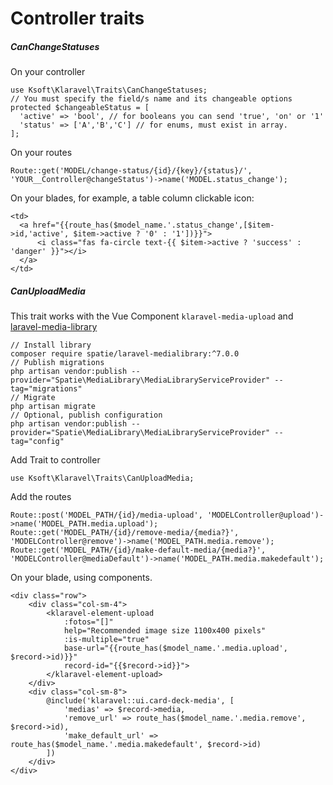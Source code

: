 # Controller traits

##### CanChangeStatuses

On your controller

```
use Ksoft\Klaravel\Traits\CanChangeStatuses;
// You must specify the field/s name and its changeable options
protected $changeableStatus = [
  'active' => 'bool', // for booleans you can send 'true', 'on' or '1'
  'status' => ['A','B','C'] // for enums, must exist in array.
];
```

On your routes

```
Route::get('MODEL/change-status/{id}/{key}/{status}/', 'YOUR__Controller@changeStatus')->name('MODEL.status_change');
```

On your blades, for example, a table column clickable icon:

```
<td>
  <a href="{{route_has($model_name.'.status_change',[$item->id,'active', $item->active ? '0' : '1'])}}">
      <i class="fas fa-circle text-{{ $item->active ? 'success' : 'danger' }}"></i>
  </a>
</td>
```

##### CanUploadMedia

This trait works with the Vue Component `klaravel-media-upload` and [laravel-media-library](https://docs.spatie.be/laravel-medialibrary/v7)

```
// Install library
composer require spatie/laravel-medialibrary:^7.0.0
// Publish migrations
php artisan vendor:publish --provider="Spatie\MediaLibrary\MediaLibraryServiceProvider" --tag="migrations"
// Migrate
php artisan migrate
// Optional, publish configuration
php artisan vendor:publish --provider="Spatie\MediaLibrary\MediaLibraryServiceProvider" --tag="config"
```

Add Trait to controller

```
use Ksoft\Klaravel\Traits\CanUploadMedia;
```

Add the routes

```
Route::post('MODEL_PATH/{id}/media-upload', 'MODELController@upload')->name('MODEL_PATH.media.upload');
Route::get('MODEL_PATH/{id}/remove-media/{media?}', 'MODELController@remove')->name('MODEL_PATH.media.remove');
Route::get('MODEL_PATH/{id}/make-default-media/{media?}', 'MODELController@mediaDefault')->name('MODEL_PATH.media.makedefault');
```

On your blade, using components.

```
<div class="row">
    <div class="col-sm-4">
        <klaravel-element-upload
            :fotos="[]"
            help="Recommended image size 1100x400 pixels"
            :is-multiple="true"
            base-url="{{route_has($model_name.'.media.upload', $record->id)}}"
            record-id="{{$record->id}}">
        </klaravel-element-upload>
    </div>
    <div class="col-sm-8">
        @include('klaravel::ui.card-deck-media', [
            'medias' => $record->media,
            'remove_url' => route_has($model_name.'.media.remove', $record->id),
            'make_default_url' => route_has($model_name.'.media.makedefault', $record->id)
        ])
    </div>
</div>
```
